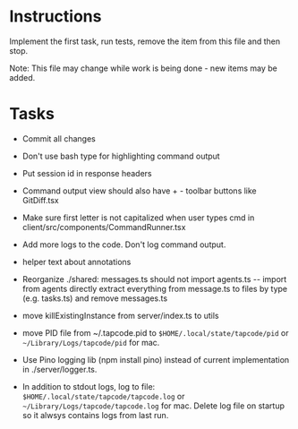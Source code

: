 # Instructions

Implement the first task, run tests, remove the item from this file and then stop.

Note: This file may change while work is being done - new items may be added.

# Tasks

- Commit all changes

- Don't use bash type for highlighting command output

- Put session id in response headers

- Command output view should also have + - toolbar buttons like GitDiff.tsx

- Make sure first letter is not capitalized when user types cmd in client/src/components/CommandRunner.tsx

- Add more logs to the code. Don't log command output.

- helper text about annotations

- Reorganize ./shared:
  messages.ts should not import agents.ts -- import from agents directly
  extract everything from message.ts to files by type (e.g. tasks.ts) and remove messages.ts

- move killExistingInstance from server/index.ts to utils

- move PID file from ~/.tapcode.pid to `$HOME/.local/state/tapcode/pid` or `~/Library/Logs/tapcode/pid` for mac.

- Use Pino logging lib (npm install pino) instead of current implementation in ./server/logger.ts.

- In addition to stdout logs, log to file: `$HOME/.local/state/tapcode/tapcode.log` or `~/Library/Logs/tapcode/tapcode.log` for mac.
  Delete log file on startup so it alwsys contains logs from last run.
